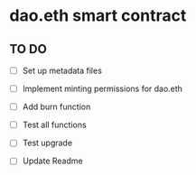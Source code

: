 # dao.eth smart contract

## TO DO
- [ ] Set up metadata files
- [ ] Implement minting permissions for dao.eth
- [ ] Add burn function
- [ ] Test all functions
- [ ] Test upgrade
- [ ] Update Readme

